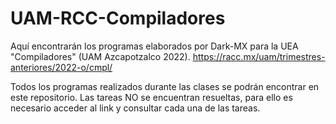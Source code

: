 # UAM-RCC-Compiladores
Aquí encontrarán los programas elaborados por Dark-MX para la UEA "Compiladores" (UAM Azcapotzalco 2022). https://racc.mx/uam/trimestres-anteriores/2022-o/cmpl/

Todos los programas realizados durante las clases se podrán encontrar en este repositorio.
Las tareas NO se encuentran resueltas, para ello es necesario acceder al link y consultar cada una de las tareas.
